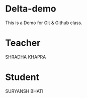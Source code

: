 # Delta-demo
This is a Demo for Git &amp; Github class.

# Teacher
SHRADHA KHAPRA

# Student
SURYANSH BHATI